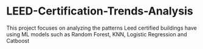 # LEED-Certification-Trends-Analysis
This project focuses on analyzing the patterns Leed certified buildings have using ML models such as Random Forest, KNN, Logistic Regression and Catboost
